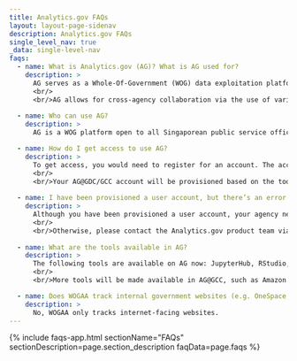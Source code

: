 ```yaml
---
title: Analytics.gov FAQs
layout: layout-page-sidenav
description: Analytics.gov FAQs
single_level_nav: true
_data: single-level-nav
faqs:
  - name: What is Analytics.gov (AG)? What is AG used for?
    description: >
      AG serves as a Whole-Of-Government (WOG) data exploitation platform, which can only be accessed via GSIB machines to support agencies' analysis of data.
      <br/>
      <br/>AG allows for cross-agency collaboration via the use of various analytical tools and code repositories that are made available on this central platform.
      
  - name: Who can use AG?
    description: >
      AG is a WOG platform open to all Singaporean public service officers with a valid gov.sg email account and non-SE GSIB machine.

  - name: How do I get access to use AG?
    description: >
      To get access, you would need to register for an account. The account creation request will take about five working days, and an email with your account details will be sent to you.
      <br/>
      <br/>Your AG@GDC/GCC account will be provisioned based on the tools, data classification and other requirements as indicated on your account registration form.
 
  - name: I have been provisioned a user account, but there’s an error when I try to access the AG website. What may be the issue and what should I do?
    description: >
      Although you have been provisioned a user account, your agency needs to ensure that the relevant firewalls are open in order for you to access the AG website. Kindly check with your agency’s IT team to verify if this has been done already.
      <br/>
      <br/>Otherwise, please contact the Analytics.gov product team via this <a href="https://form.gov.sg/62280856ba91100012050933" target="_blank">form</a>to confirm which firewalls need to be opened.
      
  - name: What are the tools available in AG?
    description: >
      The following tools are available on AG now: JupyterHub, RStudio, VS Code (AG@GCC only), GitLab, Nexus Repository, Tableau (AG@GDC only), and Qlik Sense (AG@GDC only).
      <br/>
      <br/>More tools will be made available in AG@GCC, such as Amazon Sagemaker Studio, in later releases, so please keep an eye out for them.

  - name: Does WOGAA track internal government websites (e.g. OneSpace, iLearn)
    description: >
      No, WOGAA only tracks internet-facing websites.
---
```


{% include faqs-app.html sectionName="FAQs" sectionDescription=page.section_description faqData=page.faqs %}
